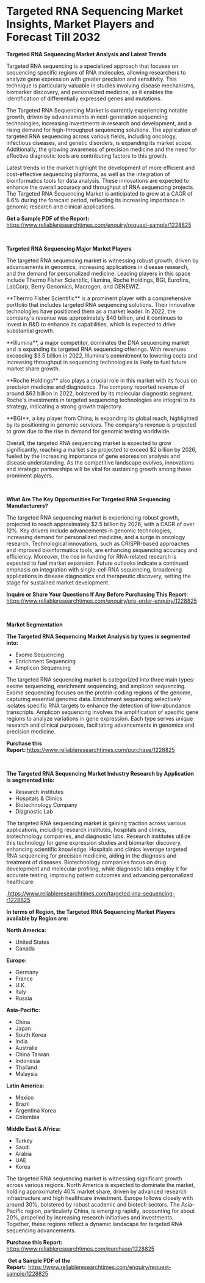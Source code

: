 <p><h1>Targeted RNA Sequencing Market Insights, Market Players and Forecast Till 2032</h1></p><p><strong>Targeted RNA Sequencing Market Analysis and Latest Trends</strong></p>
<p><p>Targeted RNA sequencing is a specialized approach that focuses on sequencing specific regions of RNA molecules, allowing researchers to analyze gene expression with greater precision and sensitivity. This technique is particularly valuable in studies involving disease mechanisms, biomarker discovery, and personalized medicine, as it enables the identification of differentially expressed genes and mutations.</p><p>The Targeted RNA Sequencing Market is currently experiencing notable growth, driven by advancements in next-generation sequencing technologies, increasing investments in research and development, and a rising demand for high-throughput sequencing solutions. The application of targeted RNA sequencing across various fields, including oncology, infectious diseases, and genetic disorders, is expanding its market scope. Additionally, the growing awareness of precision medicine and the need for effective diagnostic tools are contributing factors to this growth.</p><p>Latest trends in the market highlight the development of more efficient and cost-effective sequencing platforms, as well as the integration of bioinformatics tools for data analysis. These innovations are expected to enhance the overall accuracy and throughput of RNA sequencing projects. The Targeted RNA Sequencing Market is anticipated to grow at a CAGR of 8.6% during the forecast period, reflecting its increasing importance in genomic research and clinical applications.</p></p>
<p><strong>Get a Sample PDF of the Report:&nbsp;</strong> <a href="https://www.reliableresearchtimes.com/enquiry/request-sample/1228825?utm_campaign=3350&utm_medium=2&utm_source=Github&utm_content=ia&utm_term=19042025&utm_id=targeted-rna-sequencing">https://www.reliableresearchtimes.com/enquiry/request-sample/1228825</a></p>
<p>&nbsp;</p>
<p><strong>Targeted RNA Sequencing Major Market Players</strong></p>
<p><p>The targeted RNA sequencing market is witnessing robust growth, driven by advancements in genomics, increasing applications in disease research, and the demand for personalized medicine. Leading players in this space include Thermo Fisher Scientific, Illumina, Roche Holdings, BGI, Eurofins, LabCorp, Berry Genomics, Macrogen, and GENEWIZ.</p><p>**Thermo Fisher Scientific** is a prominent player with a comprehensive portfolio that includes targeted RNA sequencing solutions. Their innovative technologies have positioned them as a market leader. In 2022, the company's revenue was approximately $40 billion, and it continues to invest in R&D to enhance its capabilities, which is expected to drive substantial growth.</p><p>**Illumina**, a major competitor, dominates the DNA sequencing market and is expanding its targeted RNA sequencing offerings. With revenues exceeding $3.5 billion in 2022, Illumina's commitment to lowering costs and increasing throughput in sequencing technologies is likely to fuel future market share growth.</p><p>**Roche Holdings** also plays a crucial role in this market with its focus on precision medicine and diagnostics. The company reported revenue of around $63 billion in 2022, bolstered by its molecular diagnostic segment. Roche's investments in targeted sequencing technologies are integral to its strategy, indicating a strong growth trajectory.</p><p>**BGI**, a key player from China, is expanding its global reach, highlighted by its positioning in genomic services. The company's revenue is projected to grow due to the rise in demand for genomic testing worldwide.</p><p>Overall, the targeted RNA sequencing market is expected to grow significantly, reaching a market size projected to exceed $2 billion by 2026, fueled by the increasing importance of gene expression analysis and disease understanding. As the competitive landscape evolves, innovations and strategic partnerships will be vital for sustaining growth among these prominent players.</p></p>
<p>&nbsp;</p>
<p><strong>What Are The Key Opportunities For Targeted RNA Sequencing Manufacturers?</strong></p>
<p><p>The targeted RNA sequencing market is experiencing robust growth, projected to reach approximately $2.5 billion by 2026, with a CAGR of over 12%. Key drivers include advancements in genomic technologies, increasing demand for personalized medicine, and a surge in oncology research. Technological innovations, such as CRISPR-based approaches and improved bioinformatics tools, are enhancing sequencing accuracy and efficiency. Moreover, the rise in funding for RNA-related research is expected to fuel market expansion. Future outlooks indicate a continued emphasis on integration with single-cell RNA sequencing, broadening applications in disease diagnostics and therapeutic discovery, setting the stage for sustained market development.</p></p>
<p><strong>Inquire or Share Your Questions If Any Before Purchasing This Report:</strong> <a href="https://www.reliableresearchtimes.com/enquiry/pre-order-enquiry/1228825?utm_campaign=3350&utm_medium=2&utm_source=Github&utm_content=ia&utm_term=19042025&utm_id=targeted-rna-sequencing">https://www.reliableresearchtimes.com/enquiry/pre-order-enquiry/1228825</a></p>
<p>&nbsp;</p>
<p><strong>Market Segmentation</strong></p>
<p><strong>The Targeted RNA Sequencing Market Analysis by types is segmented into:</strong></p>
<p><ul><li>Exome Sequencing</li><li>Enrichment Sequencing</li><li>Amplicon Sequencing</li></ul></p>
<p><p>The targeted RNA sequencing market is categorized into three main types: exome sequencing, enrichment sequencing, and amplicon sequencing. Exome sequencing focuses on the protein-coding regions of the genome, capturing essential genomic data. Enrichment sequencing selectively isolates specific RNA targets to enhance the detection of low-abundance transcripts. Amplicon sequencing involves the amplification of specific gene regions to analyze variations in gene expression. Each type serves unique research and clinical purposes, facilitating advancements in genomics and precision medicine.</p></p>
<p><strong>Purchase this Report:&nbsp;</strong><a href="https://www.reliableresearchtimes.com/purchase/1228825?utm_campaign=3350&utm_medium=2&utm_source=Github&utm_content=ia&utm_term=19042025&utm_id=targeted-rna-sequencing">https://www.reliableresearchtimes.com/purchase/1228825</a></p>
<p>&nbsp;</p>
<p><strong>The Targeted RNA Sequencing Market Industry Research by Application is segmented into:</strong></p>
<p><ul><li>Research Institutes</li><li>Hospitals & Clinics</li><li>Biotechnology Company</li><li>Diagnostic Lab</li></ul></p>
<p><p>The targeted RNA sequencing market is gaining traction across various applications, including research institutes, hospitals and clinics, biotechnology companies, and diagnostic labs. Research institutes utilize this technology for gene expression studies and biomarker discovery, enhancing scientific knowledge. Hospitals and clinics leverage targeted RNA sequencing for precision medicine, aiding in the diagnosis and treatment of diseases. Biotechnology companies focus on drug development and molecular profiling, while diagnostic labs employ it for accurate testing, improving patient outcomes and advancing personalized healthcare.</p></p>
<p><a href="https://www.reliableresearchtimes.com/targeted-rna-sequencing-r1228825?utm_campaign=3350&utm_medium=2&utm_source=Github&utm_content=ia&utm_term=19042025&utm_id=targeted-rna-sequencing">&nbsp;https://www.reliableresearchtimes.com/targeted-rna-sequencing-r1228825</a></p>
<p><strong>In terms of Region, the Targeted RNA Sequencing Market Players available by Region are:</strong></p>
<p>
    <p> <strong> North America: </strong>
        <ul>
            <li>United States</li>
            <li>Canada</li>
        </ul>
        </p> 
    <p> <strong> Europe: </strong>
        <ul>
            <li>Germany</li>
            <li>France</li>
            <li>U.K.</li>
            <li>Italy</li>
            <li>Russia</li>
        </ul>
        </p> 
    <p> <strong> Asia-Pacific: </strong>
        <ul>
            <li>China</li>
            <li>Japan</li>
            <li>South Korea</li>
            <li>India</li>
            <li>Australia</li>
            <li>China Taiwan</li>
            <li>Indonesia</li>
            <li>Thailand</li>
            <li>Malaysia</li>
        </ul>
        </p> 
    <p> <strong> Latin America: </strong>
        <ul>
            <li>Mexico</li>
            <li>Brazil</li>
            <li>Argentina Korea</li>
            <li>Colombia</li>
        </ul>
        </p> 
    <p> <strong> Middle East & Africa: </strong>
        <ul>
            <li>Turkey</li>
            <li>Saudi</li>
            <li>Arabia</li>
            <li>UAE</li>
            <li>Korea</li>
        </ul>
    </p>
    </p>
<p><p>The targeted RNA sequencing market is witnessing significant growth across various regions. North America is expected to dominate the market, holding approximately 40% market share, driven by advanced research infrastructure and high healthcare investment. Europe follows closely with around 30%, bolstered by robust academic and biotech sectors. The Asia-Pacific region, particularly China, is emerging rapidly, accounting for about 20%, propelled by increasing research initiatives and investments. Together, these regions reflect a dynamic landscape for targeted RNA sequencing advancements.</p></p>
<p><strong>Purchase this Report: </strong><a href="https://www.reliableresearchtimes.com/purchase/1228825?utm_campaign=3350&utm_medium=2&utm_source=Github&utm_content=ia&utm_term=19042025&utm_id=targeted-rna-sequencing">https://www.reliableresearchtimes.com/purchase/1228825</a></p>
<p>&nbsp;<strong>Get a Sample PDF of the Report:&nbsp;&nbsp;</strong><a href="https://www.reliableresearchtimes.com/enquiry/request-sample/1228825?utm_campaign=3350&utm_medium=2&utm_source=Github&utm_content=ia&utm_term=19042025&utm_id=targeted-rna-sequencing">https://www.reliableresearchtimes.com/enquiry/request-sample/1228825</a></p>
<p><strong></strong></p>
<p><p></p><p></p><p></p></p>